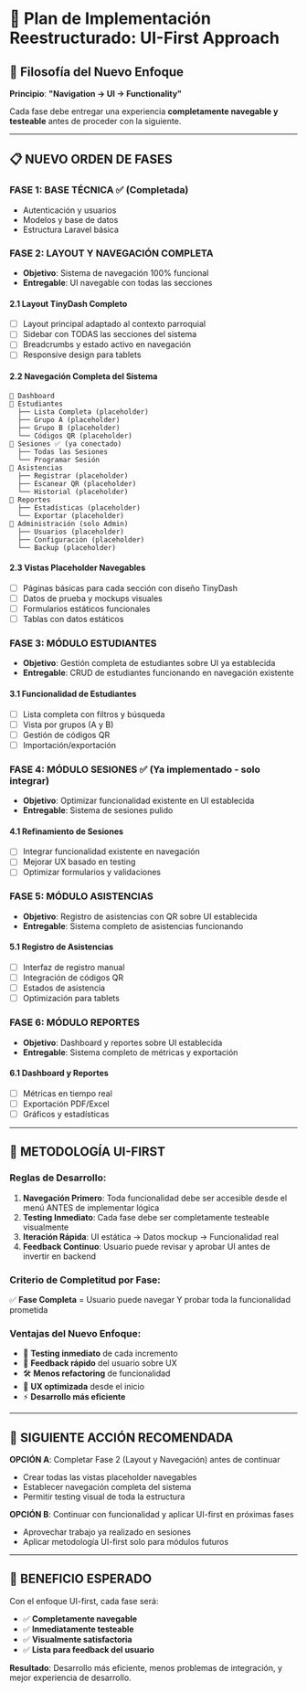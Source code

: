 # 🎨 Plan de Implementación Reestructurado: UI-First Approach

## 🎯 Filosofía del Nuevo Enfoque

**Principio**: **"Navigation → UI → Functionality"**

Cada fase debe entregar una experiencia **completamente navegable y testeable** antes de proceder con la siguiente.

---

## 📋 NUEVO ORDEN DE FASES

### **FASE 1: BASE TÉCNICA** ✅ (Completada)
- Autenticación y usuarios
- Modelos y base de datos
- Estructura Laravel básica

### **FASE 2: LAYOUT Y NAVEGACIÓN COMPLETA** 
- **Objetivo**: Sistema de navegación 100% funcional
- **Entregable**: UI navegable con todas las secciones

#### 2.1 Layout TinyDash Completo
- [ ] Layout principal adaptado al contexto parroquial
- [ ] Sidebar con TODAS las secciones del sistema
- [ ] Breadcrumbs y estado activo en navegación
- [ ] Responsive design para tablets

#### 2.2 Navegación Completa del Sistema
```
📍 Dashboard
📁 Estudiantes
  ├── Lista Completa (placeholder)
  ├── Grupo A (placeholder)  
  ├── Grupo B (placeholder)
  └── Códigos QR (placeholder)
📁 Sesiones ✅ (ya conectado)
  ├── Todas las Sesiones
  └── Programar Sesión
📁 Asistencias  
  ├── Registrar (placeholder)
  ├── Escanear QR (placeholder)
  └── Historial (placeholder)
📁 Reportes
  ├── Estadísticas (placeholder)
  └── Exportar (placeholder)
📁 Administración (solo Admin)
  ├── Usuarios (placeholder)
  ├── Configuración (placeholder)
  └── Backup (placeholder)
```

#### 2.3 Vistas Placeholder Navegables
- [ ] Páginas básicas para cada sección con diseño TinyDash
- [ ] Datos de prueba y mockups visuales
- [ ] Formularios estáticos funcionales
- [ ] Tablas con datos estáticos

### **FASE 3: MÓDULO ESTUDIANTES**
- **Objetivo**: Gestión completa de estudiantes sobre UI ya establecida
- **Entregable**: CRUD de estudiantes funcionando en navegación existente

#### 3.1 Funcionalidad de Estudiantes
- [ ] Lista completa con filtros y búsqueda
- [ ] Vista por grupos (A y B)
- [ ] Gestión de códigos QR
- [ ] Importación/exportación

### **FASE 4: MÓDULO SESIONES** ✅ (Ya implementado - solo integrar)
- **Objetivo**: Optimizar funcionalidad existente en UI establecida
- **Entregable**: Sistema de sesiones pulido

#### 4.1 Refinamiento de Sesiones
- [ ] Integrar funcionalidad existente en navegación
- [ ] Mejorar UX basado en testing
- [ ] Optimizar formularios y validaciones

### **FASE 5: MÓDULO ASISTENCIAS**
- **Objetivo**: Registro de asistencias con QR sobre UI establecida
- **Entregable**: Sistema completo de asistencias funcionando

#### 5.1 Registro de Asistencias
- [ ] Interfaz de registro manual
- [ ] Integración de códigos QR
- [ ] Estados de asistencia
- [ ] Optimización para tablets

### **FASE 6: MÓDULO REPORTES**
- **Objetivo**: Dashboard y reportes sobre UI establecida
- **Entregable**: Sistema completo de métricas y exportación

#### 6.1 Dashboard y Reportes
- [ ] Métricas en tiempo real
- [ ] Exportación PDF/Excel
- [ ] Gráficos y estadísticas

---

## 🔄 METODOLOGÍA UI-FIRST

### **Reglas de Desarrollo:**

1. **Navegación Primero**: Toda funcionalidad debe ser accesible desde el menú ANTES de implementar lógica
2. **Testing Inmediato**: Cada fase debe ser completamente testeable visualmente
3. **Iteración Rápida**: UI estática → Datos mockup → Funcionalidad real
4. **Feedback Continuo**: Usuario puede revisar y aprobar UI antes de invertir en backend

### **Criterio de Completitud por Fase:**
✅ **Fase Completa** = Usuario puede navegar Y probar toda la funcionalidad prometida

### **Ventajas del Nuevo Enfoque:**
- 🎯 **Testing inmediato** de cada incremento
- 🔄 **Feedback rápido** del usuario sobre UX
- 🛠️ **Menos refactoring** de funcionalidad
- 📱 **UX optimizada** desde el inicio
- ⚡ **Desarrollo más eficiente**

---

## 🚀 SIGUIENTE ACCIÓN RECOMENDADA

**OPCIÓN A**: Completar Fase 2 (Layout y Navegación) antes de continuar
- Crear todas las vistas placeholder navegables
- Establecer navegación completa del sistema
- Permitir testing visual de toda la estructura

**OPCIÓN B**: Continuar con funcionalidad y aplicar UI-first en próximas fases
- Aprovechar trabajo ya realizado en sesiones
- Aplicar metodología UI-first solo para módulos futuros

---

## 🎯 BENEFICIO ESPERADO

Con el enfoque UI-first, cada fase será:
- ✅ **Completamente navegable**
- ✅ **Inmediatamente testeable** 
- ✅ **Visualmente satisfactoria**
- ✅ **Lista para feedback del usuario**

**Resultado**: Desarrollo más eficiente, menos problemas de integración, y mejor experiencia de desarrollo.